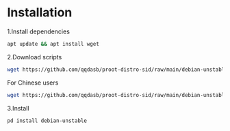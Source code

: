 # Installation
1.Install dependencies

```bash
apt update && apt install wget
```

2.Download scripts

```bash
wget https://github.com/qqdasb/proot-distro-sid/raw/main/debian-unstable-us.sh -O $PREFIX/etc/proot-distro/debian-unstable.sh
```

For Chinese users

```bash
wget https://github.com/qqdasb/proot-distro-sid/raw/main/debian-unstable.sh -O $PREFIX/etc/proot-distro/debian-unstable.sh
```

3.Install

```bash
pd install debian-unstable
```

